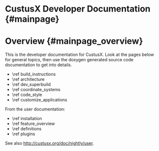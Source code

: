 CustusX Developer Documentation {#mainpage}
========================

Overview {#mainpage_overview}
========================

This is the developer documentation for CustusX. Look at the pages below for general
topics, then use the doxygen generated source code documentation to get into details.

* \ref build_instructions
* \ref architecture
* \ref dev_superbuild
* \ref coordinate_systems
* \ref code_style
* \ref customize_applications

From the user documentation:

* \ref installation
* \ref feature_overview
* \ref definitions
* \ref plugins

See also <http://custusx.org/doc/nightly/user>.


